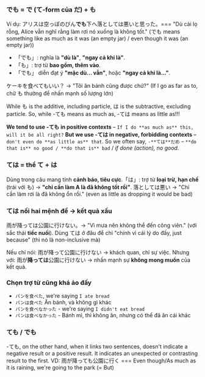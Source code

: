 ### でも = で (て-form của だ) + も

Ví dụ: アリスは空っぽのびん**でも**下へ落としては悪いと思った。=== "Dù cái lọ rỗng, Alice vẫn nghĩ rằng làm rơi nó xuống là không tốt." (でも means something like as much as it was (an empty jar) / even though it was (an empty jar))

* 「でも」: nghĩa là **"dù là"**, **"ngay cả khi là"**.
* 「も」: trợ từ **bao gồm, thêm vào**.
* 「でも」 diễn đạt ý **"mặc dù... vẫn"**, hoặc **"ngay cả khi là..."**.

ケーキを食べてもいい？ → "Tôi ăn bánh cũng được chứ?" (If I go as far as to, chữ も thường để nhấn mạnh số lượng lớn)

While も is the additive, including particle, は is the subtractive, excluding particle. So, while -ても means as much as, -ては means as little as!!!

**We tend to use -ても in positive contexts** – `If I do **as much as** this, will it be all right?` **But we use -ては in negative, forbidding contexts** – `don't even do **as little as** that`. So we often say, `-**ては**だめ` – `**do that is** no good / **do that is** bad` / _if done (action), no good._

### ては = thể て + は

Dùng trong câu mang tính **cảnh báo, tiêu cực**.「は」: trợ từ **loại trừ, hạn chế** (trái với も) → **"chỉ cần làm A là đã không tốt rồi"**. 落としては悪い → "Chỉ cần làm rơi là đã không ổn rồi." (even as little as dropping it would be bad)

### ては nối hai mệnh đề → kết quả xấu

雨が降っては公園に行けない。→ "Vì mưa nên không thể đến công viên." (với sắc thái **tiếc nuối**). Dùng ては ở đâu để chỉ "chính vì cái lý do đấy, just because" (thì nó là non-inclusive mà)

Nếu chỉ nói: 雨が降って公園に行けない → khách quan, chỉ sự việc. Nhưng với: 雨が**降っては**公園に行けない → nhấn mạnh sự **không mong muốn** của kết quả.

### Chọn trợ từ cũng khá ảo đấy
- `パンを食べた`, we're saying `I ate bread`
- `パンは食べた`  Ăn bánh, và không gì khác
- `パンを食べなかった` - we're saying `I didn't eat bread`
- `パンは食べなかった` - Bánh mì, thì không ăn, nhưng có thể đã ăn cái khác

### ても / でも
-ても, on the other hand, when it links two sentences, doesn't indicate a negative result or a positive result. It indicates an unexpected or contrasting result to the first.
VD: 雨が降っても公園に行く === Even though/As much as it is raining, we're going to the park (= But)